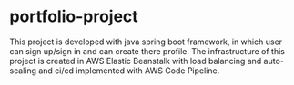 # portfolio-project
This project is developed with java spring boot framework, in which user can sign up/sign in and can create there profile. The infrastructure of this project is created in AWS Elastic Beanstalk  with load balancing and auto-scaling and ci/cd implemented with AWS Code Pipeline.
